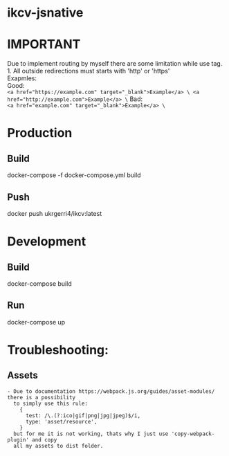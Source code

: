 # ikcv-jsnative

# IMPORTANT
  Due to implement routing by myself there are some limitation while use <a> tag. \
		1. All outside redirections must starts with 'http' or 'https' \
			Exapmles: \
				Good: \
					```
					<a href="https://example.com" target="_blank">Example</a> \
					<a href="http://example.com">Example</a> \
					```
				Bad: \
					```
					<a href="example.com" target="_blank">Example</a> \
					```


# Production
  ## Build
  docker-compose -f docker-compose.yml build
  
  ## Push
  docker push ukrgerri4/ikcv:latest

# Development
  ## Build
  docker-compose build

  ## Run
  docker-compose up


# Troubleshooting:
  ## Assets
    - Due to documentation https://webpack.js.org/guides/asset-modules/ there is a possibility 
      to simply use this rule:
        {
          test: /\.(?:ico|gif|png|jpg|jpeg)$/i,
          type: 'asset/resource',
        }
      but for me it is not working, thats why I just use 'copy-webpack-plugin' and copy
      all my assets to dist folder.

        